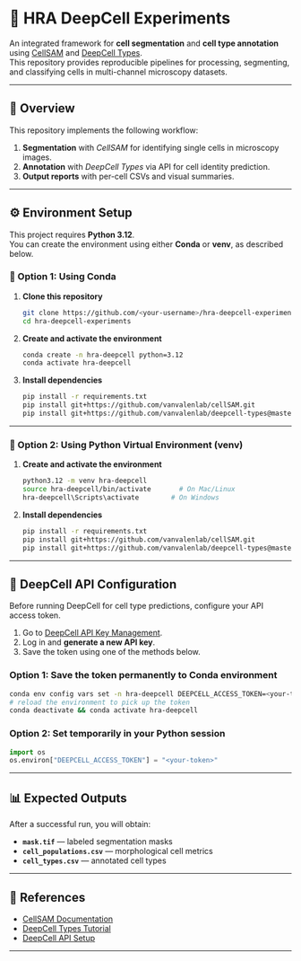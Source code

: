 # 🧬 HRA DeepCell Experiments

An integrated framework for **cell segmentation** and **cell type annotation** using [CellSAM](https://vanvalenlab.github.io/cellSAM/index.html) and [DeepCell Types](https://vanvalenlab.github.io/deepcell-types/site/tutorial.html).  
This repository provides reproducible pipelines for processing, segmenting, and classifying cells in multi-channel microscopy datasets.

---

## 🚀 Overview

This repository implements the following workflow:
1. **Segmentation** with *CellSAM* for identifying single cells in microscopy images.    
2. **Annotation** with *DeepCell Types* via API for cell identity prediction.  
3. **Output reports** with per-cell CSVs and visual summaries.

---

## ⚙️ Environment Setup

This project requires **Python 3.12**.  
You can create the environment using either **Conda** or **venv**, as described below.

### 🧩 Option 1: Using Conda

1. **Clone this repository**
   ```bash
   git clone https://github.com/<your-username>/hra-deepcell-experiments.git
   cd hra-deepcell-experiments
   ```

2. **Create and activate the environment**
   ```bash
   conda create -n hra-deepcell python=3.12
   conda activate hra-deepcell
   ```

3. **Install dependencies**
   ```bash
   pip install -r requirements.txt
   pip install git+https://github.com/vanvalenlab/cellSAM.git
   pip install git+https://github.com/vanvalenlab/deepcell-types@master
   ```

---

### 🧩 Option 2: Using Python Virtual Environment (venv)

1. **Create and activate the environment**
   ```bash
   python3.12 -m venv hra-deepcell
   source hra-deepcell/bin/activate       # On Mac/Linux
   hra-deepcell\Scripts\activate        # On Windows
   ```

2. **Install dependencies**
   ```bash
   pip install -r requirements.txt
   pip install git+https://github.com/vanvalenlab/cellSAM.git
   pip install git+https://github.com/vanvalenlab/deepcell-types@master
   ```

---

## 🔑 DeepCell API Configuration

Before running DeepCell for cell type predictions, configure your API access token.

1. Go to [DeepCell API Key Management](https://deepcell.readthedocs.io/en/master/API-key.html).  
2. Log in and **generate a new API key**.  
3. Save the token using one of the methods below.

### Option 1: Save the token permanently to Conda environment
```bash
conda env config vars set -n hra-deepcell DEEPCELL_ACCESS_TOKEN=<your-token>
# reload the environment to pick up the token
conda deactivate && conda activate hra-deepcell
```

### Option 2: Set temporarily in your Python session
```python
import os
os.environ["DEEPCELL_ACCESS_TOKEN"] = "<your-token>"
```

---

## 📊 Expected Outputs

After a successful run, you will obtain:
- **`mask.tif`** — labeled segmentation masks  
- **`cell_populations.csv`** — morphological cell metrics  
- **`cell_types.csv`** — annotated cell types  


---

## 🧠 References

- [CellSAM Documentation](https://vanvalenlab.github.io/cellSAM/tutorial.html)  
- [DeepCell Types Tutorial](https://vanvalenlab.github.io/deepcell-types/site/tutorial.html)  
- [DeepCell API Setup](https://deepcell.readthedocs.io/en/master/API-key.html)

---


